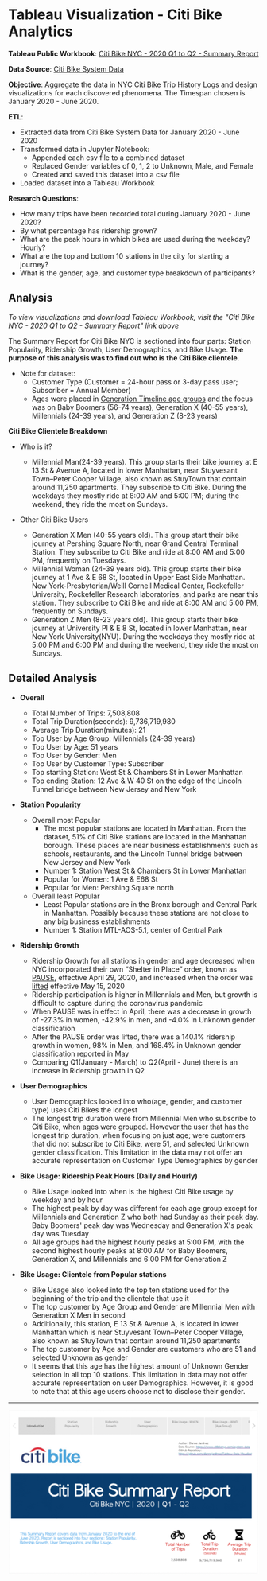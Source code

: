 # Tableau Visualization - Citi Bike Analytics

**Tableau Public Workbook**: [Citi Bike NYC - 2020 Q1 to Q2 - Summary Report](https://public.tableau.com/profile/diannejardinez#!/vizhome/UCB-CitiBikeNYC-2020Q1Q2-SummaryReport-Final/CitiBikeSummaryReport-2020-Q1Q2)


**Data Source**: [Citi Bike System Data](https://www.citibikenyc.com/system-data)


**Objective**: Aggregate the data in NYC Citi Bike Trip History Logs and design visualizations for each discovered phenomena. The Timespan chosen is January 2020 - June 2020.


**ETL**: 
- Extracted data from Citi Bike System Data for January 2020 - June 2020
- Transformed data in Jupyter Notebook:
	- Appended each csv file to a combined dataset
	- Replaced Gender variables of 0, 1, 2 to Unknown, Male, and Female
	- Created and saved this dataset into a csv file
- Loaded dataset into a Tableau Workbook

**Research Questions**:
- How many trips have been recorded total during January 2020 - June 2020?
- By what percentage has ridership grown?
- What are the peak hours in which bikes are used during the weekday? Hourly?
- What are the top and bottom 10 stations in the city for starting a journey?
- What is the gender, age, and customer type breakdown of participants?



## Analysis
*To view visualizations and download Tableau Workbook, visit the "Citi Bike NYC - 2020 Q1 to Q2 - Summary Report" link above*

The Summary Report for Citi Bike NYC is sectioned into four parts: Station Popularity, Ridership Growth, User Demographics, and Bike Usage. **The purpose of this analysis was to find out who is the Citi Bike clientele**.

- Note for dataset: 
	- Customer Type (Customer = 24-hour pass or 3-day pass user; Subscriber = Annual Member)
	- Ages were placed in [Generation Timeline age groups](https://commons.wikimedia.org/wiki/File:Generation_timeline.svg) and the focus was on Baby Boomers (56-74 years), Generation X (40-55 years), Millennials (24-39 years), and Generation Z (8-23 years)


**Citi Bike Clientele Breakdown**
- Who is it?
	- Millennial Man(24-39 years). This group starts their bike journey at E 13 St & Avenue A, located in lower Manhattan, near Stuyvesant Town–Peter Cooper Village, also known as StuyTown that contain around 11,250 apartments. They subscribe to Citi Bike. During the weekdays they mostly ride at 8:00 AM and 5:00 PM; during the weekend, they ride the most on Sundays. 


- Other Citi Bike Users
	- Generation X Men (40-55 years old). This group start their bike journey at Pershing Square North, near Grand Central Terminal Station. They subscribe to Citi Bike and ride at 8:00 AM and 5:00 PM, frequently on Tuesdays. 
	- Millennial Woman (24-39 years old). This group starts their bike journey at 1 Ave & E 68 St, located in Upper East Side Manhattan. New York-Presbyterian/Weill Cornell Medical Center, Rockefeller University, Rockefeller Research laboratories, and parks are near this station. They subscribe to Citi Bike and ride at 8:00 AM and 5:00 PM, frequently on Sundays. 
	- Generation Z Men (8-23 years old). This group starts their bike journey at University Pl & E 8 St, located in lower Manhattan, near New York University(NYU). During the weekdays they mostly ride at 5:00 PM and 6:00 PM and during the weekend, they ride the most on Sundays. 


## Detailed Analysis
- **Overall**
	- Total Number of Trips: 7,508,808
	- Total Trip Duration(seconds): 9,736,719,980
	- Average Trip Duration(minutes): 21
	- Top User by Age Group: Millennials (24-39 years)
	- Top User by Age: 51 years
	- Top User by Gender: Men
	- Top User by Customer Type: Subscriber
	- Top starting Station: West St & Chambers St in Lower Manhattan
	- Top ending Station: 12 Ave & W 40 St on the edge of the Lincoln Tunnel bridge between New Jersey and New York  

- **Station Popularity**
	- Overall most Popular
		- The most popular stations are located in Manhattan. From the dataset, 51% of Citi Bike stations are located in the Manhattan borough. These places are near business establishments such as schools, restaurants, and the Lincoln Tunnel bridge between New Jersey and New York 
		- Number 1: Station West St & Chambers St in Lower Manhattan
		- Popular for Women: 1 Ave & E68 St
		- Popular for Men: Pershing Square north
	- Overall least Popular
		- Least Popular stations are in the Bronx borough and Central Park in Manhattan. Possibly because these stations are not close to any big business establishments 
		- Number 1: Station MTL-AOS-5.1, center of Central Park

- **Ridership Growth**
	- Ridership Growth for all stations in gender and age decreased when NYC incorporated their own “Shelter in Place” order, known as [PAUSE](https://ny.curbed.com/2020/3/20/21187022/coronavirus-new-york-shutdown-shelter-in-place), effective April 29, 2020, and increased when the order was [lifted](https://www.nbcnewyork.com/news/local/shutdown-extended-in-nyc-suburbs-5-regions-enter-1st-reopening-phase-friday/2418251/) effective May 15, 2020
	- Ridership participation is higher in Millennials and Men, but growth is difficult to capture during the coronavirus pandemic
	- When PAUSE was in effect in April, there was a decrease in growth of -27.3% in women, -42.9% in men, and -4.0% in Unknown gender classification
	- After the PAUSE order was lifted, there was a 140.1% ridership growth in women, 98% in Men, and 168.4% in Unknown gender classification reported in May
	- Comparing Q1(January - March) to Q2(April - June) there is an increase in Ridership growth in Q2

- **User Demographics**
	- User Demographics looked into who(age, gender, and customer type) uses Citi Bikes the longest
	- The longest trip duration were from Millennial Men who subscribe to Citi Bike, when ages were grouped. However the user that has the longest trip duration, when focusing on just age; were customers that did not subscribe to Citi Bike, were 51, and selected Unknown gender classification. This limitation in the data may not offer an accurate representation on Customer Type Demographics by gender

- **Bike Usage: Ridership Peak Hours (Daily and Hourly)**
	- Bike Usage looked into when is the highest Citi Bike usage by weekday and by hour
	- The highest peak by day was different for each age group except for Millennials and Generation Z who both had Sunday as their peak day. Baby Boomers' peak day was Wednesday and Generation X's peak day was Tuesday
	- All age groups had the highest hourly peaks at 5:00 PM, with the second highest hourly peaks at 8:00 AM for Baby Boomers, Generation X, and Millennials and 6:00 PM for Generation Z

- **Bike Usage: Clientele from Popular stations**
	- Bike Usage also looked into the top ten stations used for the beginning of the trip and the clientele that use it
	- The top customer by Age Group and Gender are Millennial Men with Generation X Men in second
	- Additionally, this station, E 13 St & Avenue A, is located in lower Manhattan which is near Stuyvesant Town–Peter Cooper Village, also known as StuyTown that contain around 11,250 apartments
	- The top customer by Age and Gender are customers who are 51 and selected Unknown as gender
	- It seems that this age has the highest amount of Unknown Gender selection in all top 10 stations. This limitation in data may not offer accurate representation on user Demographics. However, it is good to note that at this age users choose not to disclose their gender.


---


![](https://github.com/diannejardinez/Tableau-Data-Visualization/blob/master/Citi%20Bike%20NYC-Summary%20Report.gif)